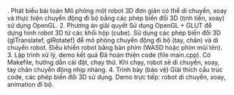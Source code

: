 . Phát biểu bài toán
Mô phỏng một robot 3D đơn giản có thể di chuyển, xoay và thực hiện chuyển động đi bộ bằng các phép biến đổi 3D (tịnh tiến, xoay) sử dụng OpenGL.
2. Phương án giải quyết
Sử dụng OpenGL + GLUT để dựng hình robot 3D từ các khối hộp (cube).
Sử dụng các phép biến đổi 3D (glTranslatef, glRotatef) để mô phỏng chuyển động đi bộ (tay, chân) và di chuyển robot.
Điều khiển robot bằng bàn phím (WASD hoặc phím mũi tên).
3. Lập trình xử lý, demo kết quả
Đã hoàn thiện code (file main.cpp).
Có Makefile, hướng dẫn cài đặt, chạy thử.
Khi chạy, robot sẽ di chuyển, xoay, tay chân chuyển động nhịp nhàng.
4. Trình bày (bảo vệ)
Giải thích cấu trúc code, các phép biến đổi 3D sử dụng.
Demo trực tiếp: robot di chuyển, xoay, animation đi bộ.